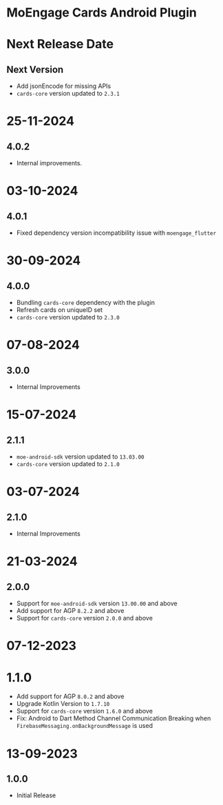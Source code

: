 # MoEngage Cards Android Plugin
          
# Next Release Date

## Next Version
- Add jsonEncode for missing APIs
- `cards-core` version updated to `2.3.1`

# 25-11-2024

## 4.0.2
- Internal improvements.

# 03-10-2024

## 4.0.1
- Fixed dependency version incompatibility issue with `moengage_flutter`

# 30-09-2024

## 4.0.0
- Bundling `cards-core` dependency with the plugin
- Refresh cards on uniqueID set
- `cards-core` version updated to `2.3.0`

# 07-08-2024

## 3.0.0
- Internal Improvements

# 15-07-2024

## 2.1.1
- `moe-android-sdk` version updated to `13.03.00`
- `cards-core` version updated to `2.1.0`

# 03-07-2024

## 2.1.0
- Internal Improvements

# 21-03-2024

## 2.0.0
- Support for `moe-android-sdk` version `13.00.00` and above
- Add support for AGP `8.2.2` and above
- Support for `cards-core` version `2.0.0` and above

# 07-12-2023

# 1.1.0
- Add support for AGP `8.0.2` and above
- Upgrade Kotlin Version to `1.7.10`
- Support for `cards-core` version `1.6.0` and above
- Fix: Android to Dart Method Channel Communication Breaking when `FirebaseMessaging.onBackgroundMessage` is used

# 13-09-2023

## 1.0.0
- Initial Release